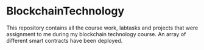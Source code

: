 # BlockchainTechnology
This repository contains all the course work, labtasks and projects that were assignment to me during my blockchain technology course.
An array of different smart contracts have been deployed.
